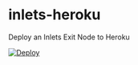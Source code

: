 # inlets-heroku
Deploy an Inlets Exit Node to Heroku

[![Deploy](https://www.herokucdn.com/deploy/button.svg)](https://heroku.com/deploy)
